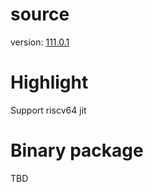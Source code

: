 # source

version: [111.0.1](https://tracker.debian.org/news/1427748/accepted-firefox-11101-1-source-into-unstable/)

# Highlight

Support riscv64 jit

# Binary package

TBD
